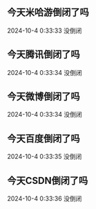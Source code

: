 ## 今天米哈游倒闭了吗

2024-10-4 0:33:33 没倒闭

## 今天腾讯倒闭了吗

2024-10-4 0:33:34 没倒闭

## 今天微博倒闭了吗

2024-10-4 0:33:34 没倒闭

## 今天百度倒闭了吗

2024-10-4 0:33:35 没倒闭

## 今天CSDN倒闭了吗

2024-10-4 0:33:36 没倒闭


